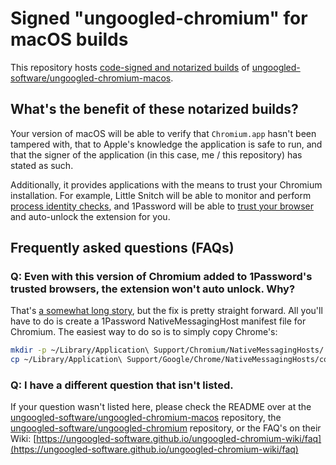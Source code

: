 # Signed "ungoogled-chromium" for macOS builds

This repository hosts [code-signed and notarized builds](https://support.apple.com/guide/security/app-code-signing-process-sec3ad8e6e53/web) of [ungoogled-software/ungoogled-chromium-macos](https://github.com/ungoogled-software/ungoogled-chromium-macos).

## What's the benefit of these notarized builds?

Your version of macOS will be able to verify that `Chromium.app` hasn't been tampered with, that to Apple's knowledge the application is safe to run, and that the signer of the application (in this case, me / this repository) has stated as such.

Additionally, it provides applications with the means to trust your Chromium installation. For example, Little Snitch will be able to monitor and perform [process identity checks](https://help.obdev.at/littlesnitch5/adv-code-identity-checks), and 1Password will be able to [trust your browser](https://1password.community/discussion/140735/extending-support-for-trusted-web-browsers) and auto-unlock the extension for you.

## Frequently asked questions (FAQs)

### Q: Even with this version of Chromium added to 1Password's trusted browsers, the extension won't auto unlock. Why?

That's [a somewhat long story](https://github.com/claudiodekker/ungoogled-chromium-macos/issues/1), but the fix is pretty straight forward.
All you'll have to do is create a 1Password NativeMessagingHost manifest file for Chromium. The easiest way to do so is to simply copy Chrome's:

```bash
mkdir -p ~/Library/Application\ Support/Chromium/NativeMessagingHosts/
cp ~/Library/Application\ Support/Google/Chrome/NativeMessagingHosts/com.1password.1password.json ~/Library/Application\ Support/Chromium/NativeMessagingHosts/com.1password.1password.json
```

### Q: I have a different question that isn't listed.

If your question wasn't listed here, please check the README over at the [ungoogled-software/ungoogled-chromium-macos](https://github.com/ungoogled-software/ungoogled-chromium-macos) repository, the [ungoogled-software/ungoogled-chromium](https://github.com/ungoogled-software/ungoogled-chromium) repository, or the FAQ's on their Wiki: [https://ungoogled-software.github.io/ungoogled-chromium-wiki/faq](https://ungoogled-software.github.io/ungoogled-chromium-wiki/faq)
